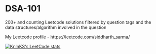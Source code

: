 # DSA-101
200+ and counting Leetcode solutions filtered by question tags and the data structures/algorithm involved in the question

My Leetcode profile - https://leetcode.com/siddharth_sarma/

[![KnlnKS's LeetCode stats](https://leetcode-stats-six.vercel.app/api?username=siddharth_sarma&theme=dark)](https://github.com/KnlnKS/leetcode-stats)
